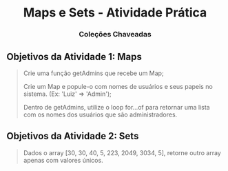 <h1 align="center">Maps e Sets - Atividade Prática</h1>

<h3 align="center">Coleções Chaveadas</3>

## Objetivos da Atividade 1: Maps
> Crie uma função getAdmins que recebe um Map;
> 
> Crie um Map e popule-o com nomes de usuários e seus papeis no sistema. (Ex: 'Luiz' => 'Admin');
> 
> Dentro de getAdmins, utilize o loop for...of para retornar uma lista com os nomes dos usuários que são administradores.

## Objetivos da Atividade 2: Sets
> Dados o array [30, 30, 40, 5, 223, 2049, 3034, 5], retorne outro array apenas com valores únicos.
